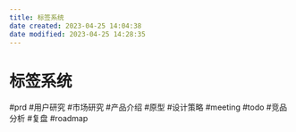 ```yaml
---
title: 标签系统
date created: 2023-04-25 14:04:38
date modified: 2023-04-25 14:28:35
---
```


# 标签系统

#prd #用户研究 #市场研究 #产品介绍 #原型 #设计策略
#meeting #todo #竞品分析 #复盘 #roadmap 
